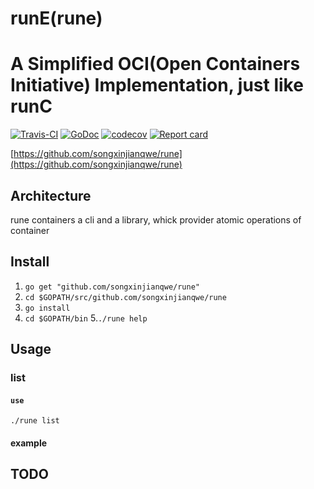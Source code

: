 # runE(rune)

# A Simplified OCI(Open Containers Initiative) Implementation, just like runC
[![Travis-CI](https://travis-ci.org/songxinjianqwe/rune.svg)](https://travis-ci.org/songxinjianqwe/rune)
[![GoDoc](https://godoc.org/github.com/songxinjianqwe/rune?status.svg)](http://godoc.org/github.com/songxinjianqwe/rune)
[![codecov](https://codecov.io/github/songxinjianqwe/rune/coverage.svg)](https://codecov.io/gh/songxinjianqwe/rune)
[![Report card](https://goreportcard.com/badge/github.com/songxinjianqwe/rune)](https://goreportcard.com/report/github.com/songxinjianqwe/rune)

[https://github.com/songxinjianqwe/rune](https://github.com/songxinjianqwe/rune)

## Architecture
rune containers a cli and a library, whick provider atomic operations of container

## Install
1. `go get "github.com/songxinjianqwe/rune"`
2. `cd $GOPATH/src/github.com/songxinjianqwe/rune`
3. `go install`
4. `cd $GOPATH/bin`
5.`./rune help`

## Usage

### list
#### `use`
`./rune list`
#### example

## TODO



